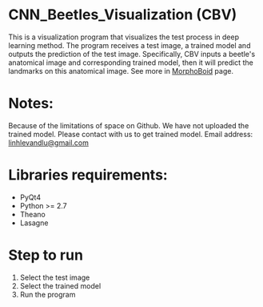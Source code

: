 # CNN_Beetles_Visualization (CBV)

This is a visualization program that visualizes the test process in deep learning method.
The program receives a test image, a trained model and outputs the prediction of the test image.
Specifically, CBV inputs a beetle's anatomical image and corresponding trained model, then it will predict the landmarks on this anatomical image.
See more in [MorphoBoid](http://morphoboid.labri.fr/) page.

# Notes:
Because of the limitations of space on Github. We have not uploaded the trained model.
Please contact with us to get trained model.
Email address: linhlevandlu@gmail.com

# Libraries requirements:
- PyQt4
- Python >= 2.7
- Theano
- Lasagne

# Step to run
1. Select the test image
2. Select the trained model
3. Run the program
